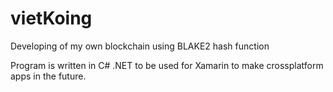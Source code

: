 # vietKoing
Developing of my own blockchain using BLAKE2 hash function

Program is written in C# .NET to be used for Xamarin to make crossplatform apps in the future.
